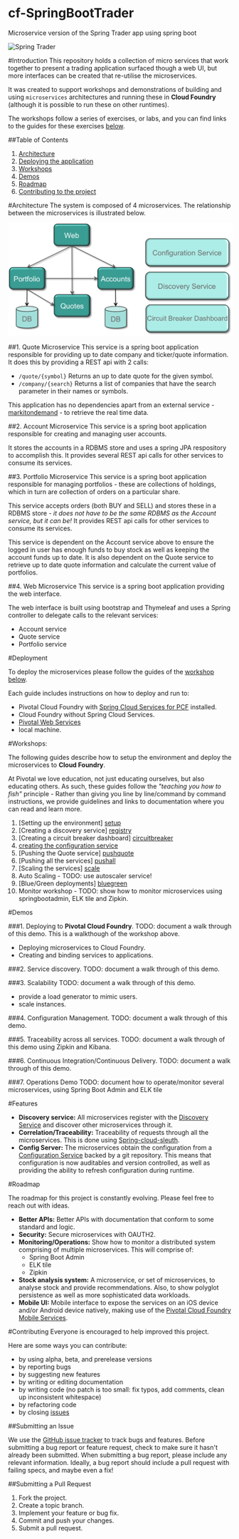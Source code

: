 # cf-SpringBootTrader
Microservice version of the Spring Trader app using spring boot

![Spring Trader](/docs/springtrader2.png)

#Introduction
This repository holds a collection of micro services that work together to present a trading application surfaced though a web UI, but more interfaces can be created that re-utilise the microservices.

It was created to support workshops and demonstrations of building and using `microservices` architectures and running these in **Cloud Foundry** (although it is possible to run these on other runtimes).

The workshops follow a series of exercises, or labs, and you can find links to the guides for these exercises [below](#workshops).

##Table of Contents

1. [Architecture](#architecture)
2. [Deploying the application](#deployment)
3. [Workshops](#workshops)
4. [Demos](#demos)
5. [Roadmap](#roadmap)
6. [Contributing to the project](#contributing)


#Architecture
The system is composed of 4 microservices. The relationship between the microservices is illustrated below.

![architecture](/docs/microservices_relationship.png)

##1. Quote Microservice
This service is a spring boot application responsible for providing up to date company and ticker/quote information. It does this by providing a REST api with 2 calls:
* ``/quote/{symbol}``
Returns an up to date quote for the given symbol.
* ``/company/{search}``
Returns a list of companies that have the search parameter in their names or symbols.

This application has no dependencies apart from an external service - [markitondemand](http://dev.markitondemand.com/) - to retrieve the real time data.

##2. Account Microservice
This service is a spring boot application responsible for creating and managing user accounts.

It stores the accounts in a RDBMS store and uses a spring JPA respository to accomplish this. It provides several REST api calls for other services to consume its services.

##3. Portfolio Microservice
This service is a spring boot application responsible for managing portfolios - these are collections of holdings, which in turn are collection of orders on a particular share.

This service accepts orders (both BUY and SELL) and stores these in a RDBMS store - *it does not have to be the same RDBMS as the Account service, but it can be!* It provides REST api calls for other services to consume its services.

This service is dependent on the Account service above to ensure the logged in user has enough funds to buy stock as well as keeping the account funds up to date. It is also dependent on the Quote service to retrieve up to date quote information and calculate the current value of portfolios.

##4. Web Microservice
This service is a spring boot application providing the web interface.

The web interface is built using bootstrap and Thymeleaf and uses a Spring controller to delegate calls to the relevant services:
* Account service
* Quote service
* Portfolio service

#Deployment

To deploy the microservices please follow the guides of the [workshop below](#workshops).

Each guide includes instructions on how to deploy and run to:
  - Pivotal Cloud Foundry with [Spring Cloud Services for PCF](https://network.pivotal.io/products/p-spring-cloud-services) installed.
  - Cloud Foundry without Spring Cloud Services.
  - [Pivotal Web Services](http://run.pivotal.io)
  - local machine.

#Workshops:

The following guides describe how to setup the environment and deploy the microservices to **Cloud Foundry**.

At Pivotal we love education, not just educating ourselves, but also educating others. As such, these guides follow the *"teaching you how to fish"* principle - Rather than giving you line by line/command by command instructions, we provide guidelines and links to documentation where you can read and learn more.

1. [Setting up the environment] [setup]
2. [Creating a discovery service] [registry]
3. [Creating a circuit breaker dashboard] [circuitbreaker]
4. [creating the configuration service][configserver]
5. [Pushing the Quote service] [pushquote]
6. [Pushing all the services] [pushall]
7. [Scaling the services] [scale]
8. Auto Scaling - TODO: use autoscaler service!
9. [Blue/Green deployments] [bluegreen]
10. Monitor workshop - TODO: show how to monitor microservices using springbootadmin, ELK tile and Zipkin.


[setup]: docs/lab_setup.md
[registry]: docs/lab_registryserver.md
[circuitbreaker]: docs/lab_circuitbreaker.md
[configserver]: docs/lab_configserver.md
[pushquote]: docs/lab_pushquote.md
[pushall]: docs/lab_pushall.md
[scale]: docs/lab_scale.md
[bluegreen]: docs/lab_bluegreen.md

#Demos

###1. Deploying to **Pivotal Cloud Foundry**.
TODO: document a walk through of this demo. This is a walkthough of the workshop above.
- Deploying microservices to Cloud Foundry.
- Creating and binding services to applications.

###2. Service discovery.
TODO: document a walk through of this demo.

###3. Scalability
TODO: document a walk through of this demo.
- provide a load generator to mimic users.
- scale instances.

###4. Configuration Management.
TODO: document a walk through of this demo.

###5. Traceability across all services.
TODO: document a walk through of this demo using Zipkin and Kibana.

###6. Continuous Integration/Continuous Delivery.
TODO: document a walk through of this demo.

###7. Operations Demo
TODO: document how to operate/monitor several microservices, using Spring Boot Admin and ELK tile


#Features

- **Discovery service:**
  All microservices register with the [Discovery Service](http://cloud.spring.io/spring-cloud-netflix/spring-cloud-netflix.html) and discover other microservices through it.
- **Correlation/Traceability:**
  Traceability of requests through all the microservices. This is done using [Spring-cloud-sleuth](http://cloud.spring.io/spring-cloud-sleuth/).
- **Config Server:**
  The microservices obtain the configuration from a [Configuration Service](http://cloud.spring.io/spring-cloud-config/) backed by a git repository. This means that configuration is now auditables and version controlled, as well as providing the ability to refresh configuration during runtime.

#Roadmap

The roadmap for this project is constantly evolving. Please feel free to reach out with ideas.
- **Better APIs:**
  Better APIs with documentation that conform to some standard and logic.
- **Security:**
  Secure microservices with OAUTH2.
- **Monitoring/Operations:**
  Show how to monitor a distributed system comprising of multiple microservices.
  This will comprise of:
   - Spring Boot Admin
   - ELK tile
   - Zipkin
- **Stock analysis system:**
   A microservice, or set of microservices, to analyse stock and provide recommendations. Also, to show polyglot persistence as well as more sophisticated data workloads.
- **Mobile UI:**
  Mobile interface to expose the services on an iOS device and/or Android device natively, making use of the [Pivotal Cloud Foundry Mobile Services](http://docs.pivotal.io/mobile/index.html).

#Contributing
Everyone is encouraged to help improved this project.

Here are some ways you can contribute:

- by using alpha, beta, and prerelease versions
- by reporting bugs
- by suggesting new features
- by writing or editing documentation
- by writing code (no patch is too small: fix typos, add comments, clean up inconsistent whitespace)
- by refactoring code
- by closing [issues](https://github.com/dpinto-pivotal/cf-SpringBootTrader/issues)

##Submitting an Issue

We use the [GitHub issue tracker](https://github.com/dpinto-pivotal/cf-SpringBootTrader/issues) to track bugs and features. Before submitting a bug report or feature request, check to make sure it hasn't already been submitted. When submitting a bug report, please include any relevant information. Ideally, a bug report should include a pull request with failing specs, and maybe even a fix!

##Submitting a Pull Request

1. Fork the project.
2. Create a topic branch.
3. Implement your feature or bug fix.
4. Commit and push your changes.
5. Submit a pull request.
